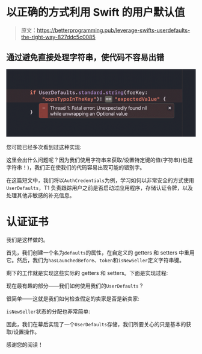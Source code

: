 # 以正确的方式利用 Swift 的用户默认值

> 原文：<https://betterprogramming.pub/leverage-swifts-userdefaults-the-right-way-827ddc5c0085>

## 通过避免直接处理字符串，使代码不容易出错

![](img/088157c915110d0b1af42814b369c79b.png)

您可能已经多次看到过这种实现:

这里会出什么问题呢？因为我们使用字符串来获取/设置特定键的值(字符串)(也是字符串！)，我们正在使我们的代码容易出现可能的错别字。

在这篇短文中，我们将以`AuthCredentials`为例，学习如何以非常安全的方式使用`UserDefaults`，T1 负责跟踪用户之前是否启动过应用程序，存储认证令牌，以及处理其他非敏感的补充信息。

# 认证证书

我们是这样做的。

首先，我们创建一个名为`defaults`的属性，在自定义的 getters 和 setters 中重用它。然后，我们为`hasLaunchedBefore`、`token`和`isNewSeller`定义字符串键。

剩下的工作就是实现这些实际的 getters 和 setters。下面是实现过程:

现在最有趣的部分——我们如何使用我们的`UserDefaults`？

很简单——这就是我们如何检查假定的卖家是否是新卖家:

`isNewSeller`状态的分配也非常简单:

因此，我们在幕后实现了一个`UserDefaults`存储，我们所要关心的只是基本的获取/设置操作。

感谢您的阅读！